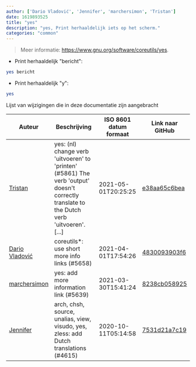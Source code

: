 ```yaml
---
author: ['Dario Vladović', 'Jennifer', 'marchersimon', 'Tristan']
date: 1619893525
title: "yes"
description: "yes, Print herhaaldelijk iets op het scherm."
categories: "common"
---
```

> Meer informatie: <https://www.gnu.org/software/coreutils/yes>.

- Print herhaaldelijk "bericht":

```bash
yes bericht
```

- Print herhaaldelijk "y":

```bash
yes
```
Lijst van wijzigingen die in deze documentatie zijn aangebracht


Auteur | Beschrijving | ISO 8601 datum formaat | Link naar GitHub
------|-----|-----|-----
[Tristan](mailto:58562158+usadson@users.noreply.github.com) | yes: (nl) change verb 'uitvoeren' to 'printen' (#5861) The verb 'output' doesn't correctly translate to the Dutch verb 'uitvoeren'. [...] | 2021-05-01T20:25:25 | [e38aa65c6bea](https://github.com/tldr-pages/tldr/commit/e38aa65c6beac4d281a4954881300d3de1d8841d)
[Dario Vladović](mailto:d.vladimyr@gmail.com) | coreutils*: use short more info links (#5658) | 2021-04-01T17:54:26 | [4830093903f6](https://github.com/tldr-pages/tldr/commit/4830093903f66ccf3ebbc2ecf477286e45edac59)
[marchersimon](mailto:50295997+marchersimon@users.noreply.github.com) | yes: add more information link (#5639) | 2021-03-30T15:41:24 | [8238cb058925](https://github.com/tldr-pages/tldr/commit/8238cb0589258db5f078e9b2ce498ba0848aee9b)
[Jennifer](mailto:42771751+JenniX3@users.noreply.github.com) | arch, chsh, source, unalias, view, visudo, yes, zless: add Dutch translations (#4615) | 2020-10-11T05:14:58 | [7531d21a7c19](https://github.com/tldr-pages/tldr/commit/7531d21a7c196b688b6ac1bf55a4693d841bc524)


